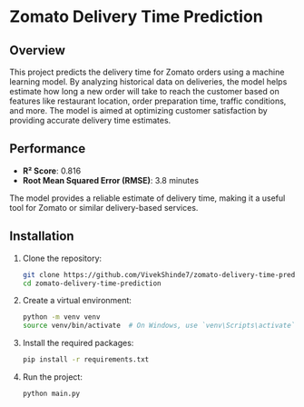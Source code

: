 # Zomato Delivery Time Prediction

## Overview
This project predicts the delivery time for Zomato orders using a machine learning model. By analyzing historical data on deliveries, the model helps estimate how long a new order will take to reach the customer based on features like restaurant location, order preparation time, traffic conditions, and more. The model is aimed at optimizing customer satisfaction by providing accurate delivery time estimates.

## Performance
- **R² Score**: 0.816
- **Root Mean Squared Error (RMSE)**: 3.8 minutes

The model provides a reliable estimate of delivery time, making it a useful tool for Zomato or similar delivery-based services.

## Installation

1. Clone the repository:
    ```bash
    git clone https://github.com/VivekShinde7/zomato-delivery-time-prediction.git
    cd zomato-delivery-time-prediction
    ```

2. Create a virtual environment:
    ```bash
    python -m venv venv
    source venv/bin/activate  # On Windows, use `venv\Scripts\activate`
    ```

3. Install the required packages:
    ```bash
    pip install -r requirements.txt
    ```

4. Run the project:
    ```bash
    python main.py
    ```
